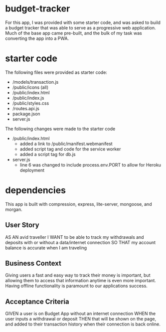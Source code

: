 # budget-tracker
For this app, I was provided with some starter code, and was asked to build a budget tracker that was able to serve as a progressive web application. Much of the base app came pre-built, and the bulk of my task was converting the app into a PWA. 

# starter code
The following files were provided as starter code:
* /models/transaction.js
* /public/icons (all)
* /public/index.html
* /public/index.js
* /public/styles.css
* /routes.api.js
* package.json
* server.js

The following changes were made to the starter code
* /public/index.html
    * added a link to /public/manifest.webmanifest
    * added script tag and code for the service worker
    * added a script tag for db.js
* server.js
    * line 6 was changed to include process.env.PORT to allow for Heroku deployment

# dependencies
This app is built with compression, express, lite-server, mongoose, and morgan.

## User Story
AS AN avid traveller
I WANT to be able to track my withdrawals and deposits with or without a data/internet connection
SO THAT my account balance is accurate when I am traveling

## Business Context

Giving users a fast and easy way to track their money is important, but allowing them to access that information anytime is even more important. Having offline functionality is paramount to our applications success.


## Acceptance Criteria
GIVEN a user is on Budget App without an internet connection
WHEN the user inputs a withdrawal or deposit
THEN that will be shown on the page, and added to their transaction history when their connection is back online.
